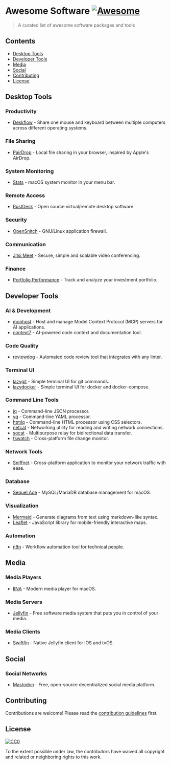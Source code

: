 # Awesome Software [![Awesome](https://awesome.re/badge.svg)](https://awesome.re)

> A curated list of awesome software packages and tools

## Contents

- [Desktop Tools](#desktop-tools)
- [Developer Tools](#developer-tools)
- [Media](#media)
- [Social](#social)
- [Contributing](#contributing)
- [License](#license)

## Desktop Tools

### Productivity

- [Deskflow](https://github.com/deskflow/deskflow) - Share one mouse and keyboard between multiple computers across different operating systems.

### File Sharing

- [PairDrop](https://github.com/schlagmichdoch/PairDrop) - Local file sharing in your browser, inspired by Apple's AirDrop.

### System Monitoring

- [Stats](https://github.com/exelban/stats) - macOS system monitor in your menu bar.

### Remote Access

- [RustDesk](https://github.com/rustdesk/rustdesk) - Open source virtual/remote desktop software.

### Security

- [OpenSnitch](https://github.com/evilsocket/opensnitch) - GNU/Linux application firewall.

### Communication

- [Jitsi Meet](https://github.com/jitsi/jitsi-meet) - Secure, simple and scalable video conferencing.

### Finance

- [Portfolio Performance](https://github.com/portfolio-performance/portfolio) - Track and analyze your investment portfolio.

## Developer Tools

### AI & Development

- [mcphost](https://github.com/QuantGeekDev/mcphost) - Host and manage Model Context Protocol (MCP) servers for AI applications.
- [context7](https://github.com/context7/context7) - AI-powered code context and documentation tool.

### Code Quality

- [reviewdog](https://github.com/reviewdog/reviewdog) - Automated code review tool that integrates with any linter.

### Terminal UI

- [lazygit](https://github.com/jesseduffield/lazygit) - Simple terminal UI for git commands.
- [lazydocker](https://github.com/jesseduffield/lazydocker) - Simple terminal UI for docker and docker-compose.

### Command Line Tools

- [jq](https://github.com/jqlang/jq) - Command-line JSON processor.
- [yq](https://github.com/mikefarah/yq) - Command-line YAML processor.
- [htmlq](https://github.com/mgdm/htmlq) - Command-line HTML processor using CSS selectors.
- [netcat](https://nc110.sourceforge.io/) - Networking utility for reading and writing network connections.
- [socat](http://www.dest-unreach.org/socat/) - Multipurpose relay for bidirectional data transfer.
- [fswatch](https://github.com/emcrisostomo/fswatch) - Cross-platform file change monitor.

### Network Tools

- [Sniffnet](https://github.com/GyulyVGC/sniffnet) - Cross-platform application to monitor your network traffic with ease.

### Database

- [Sequel Ace](https://github.com/Sequel-Ace/Sequel-Ace) - MySQL/MariaDB database management for macOS.

### Visualization

- [Mermaid](https://github.com/mermaid-js/mermaid) - Generate diagrams from text using markdown-like syntax.
- [Leaflet](https://github.com/Leaflet/Leaflet) - JavaScript library for mobile-friendly interactive maps.

### Automation

- [n8n](https://github.com/n8n-io/n8n) - Workflow automation tool for technical people.

## Media

### Media Players

- [IINA](https://github.com/iina/iina) - Modern media player for macOS.

### Media Servers

- [Jellyfin](https://github.com/jellyfin/jellyfin) - Free software media system that puts you in control of your media.

### Media Clients

- [Swiftfin](https://github.com/jellyfin/Swiftfin) - Native Jellyfin client for iOS and tvOS.

## Social

### Social Networks

- [Mastodon](https://github.com/mastodon/mastodon) - Free, open-source decentralized social media platform.

## Contributing

Contributions are welcome! Please read the [contribution guidelines](CONTRIBUTING.md) first.

## License

[![CC0](https://mirrors.creativecommons.org/presskit/buttons/88x31/svg/cc-zero.svg)](https://creativecommons.org/publicdomain/zero/1.0)

To the extent possible under law, the contributors have waived all copyright and related or neighboring rights to this work.
